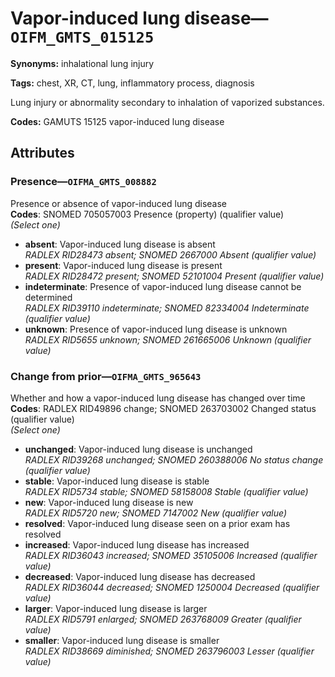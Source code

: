 # Vapor-induced lung disease—`OIFM_GMTS_015125`

**Synonyms:** inhalational lung injury

**Tags:** chest, XR, CT, lung, inflammatory process, diagnosis

Lung injury or abnormality secondary to inhalation of vaporized substances.

**Codes:** GAMUTS 15125 vapor-induced lung disease

## Attributes

### Presence—`OIFMA_GMTS_008882`

Presence or absence of vapor-induced lung disease  
**Codes**: SNOMED 705057003 Presence (property) (qualifier value)  
*(Select one)*

- **absent**: Vapor-induced lung disease is absent  
_RADLEX RID28473 absent; SNOMED 2667000 Absent (qualifier value)_
- **present**: Vapor-induced lung disease is present  
_RADLEX RID28472 present; SNOMED 52101004 Present (qualifier value)_
- **indeterminate**: Presence of vapor-induced lung disease cannot be determined  
_RADLEX RID39110 indeterminate; SNOMED 82334004 Indeterminate (qualifier value)_
- **unknown**: Presence of vapor-induced lung disease is unknown  
_RADLEX RID5655 unknown; SNOMED 261665006 Unknown (qualifier value)_

### Change from prior—`OIFMA_GMTS_965643`

Whether and how a vapor-induced lung disease has changed over time  
**Codes**: RADLEX RID49896 change; SNOMED 263703002 Changed status (qualifier value)  
*(Select one)*

- **unchanged**: Vapor-induced lung disease is unchanged  
_RADLEX RID39268 unchanged; SNOMED 260388006 No status change (qualifier value)_
- **stable**: Vapor-induced lung disease is stable  
_RADLEX RID5734 stable; SNOMED 58158008 Stable (qualifier value)_
- **new**: Vapor-induced lung disease is new  
_RADLEX RID5720 new; SNOMED 7147002 New (qualifier value)_
- **resolved**: Vapor-induced lung disease seen on a prior exam has resolved  
- **increased**: Vapor-induced lung disease has increased  
_RADLEX RID36043 increased; SNOMED 35105006 Increased (qualifier value)_
- **decreased**: Vapor-induced lung disease has decreased  
_RADLEX RID36044 decreased; SNOMED 1250004 Decreased (qualifier value)_
- **larger**: Vapor-induced lung disease is larger  
_RADLEX RID5791 enlarged; SNOMED 263768009 Greater (qualifier value)_
- **smaller**: Vapor-induced lung disease is smaller  
_RADLEX RID38669 diminished; SNOMED 263796003 Lesser (qualifier value)_